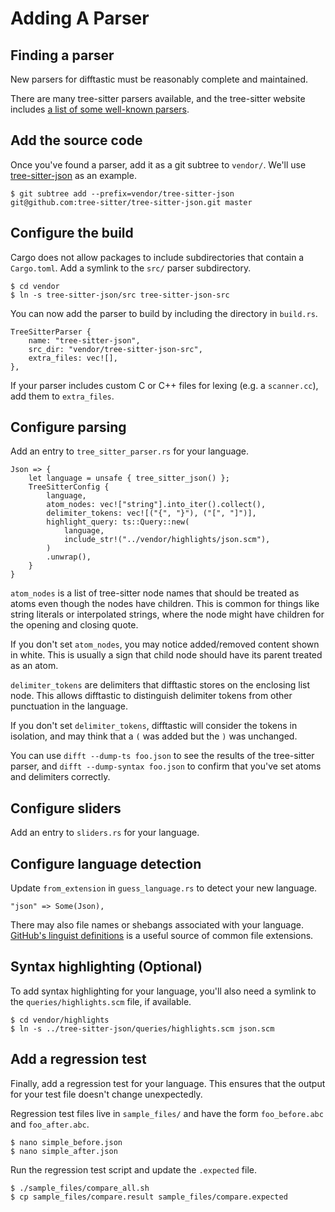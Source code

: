 # Adding A Parser

## Finding a parser

New parsers for difftastic must be reasonably complete and maintained.

There are many tree-sitter parsers available, and the tree-sitter
website includes [a list of some well-known
parsers](https://tree-sitter.github.io/tree-sitter/#available-parsers).

## Add the source code

Once you've found a parser, add it as a git subtree to
`vendor/`. We'll use
[tree-sitter-json](https://github.com/tree-sitter/tree-sitter-json) as
an example.

```
$ git subtree add --prefix=vendor/tree-sitter-json git@github.com:tree-sitter/tree-sitter-json.git master
```

## Configure the build

Cargo does not allow packages to include subdirectories that contain a
`Cargo.toml`. Add a symlink to the `src/` parser subdirectory.

```
$ cd vendor
$ ln -s tree-sitter-json/src tree-sitter-json-src
```

You can now add the parser to build by including the directory in
`build.rs`. 

```
TreeSitterParser {
    name: "tree-sitter-json",
    src_dir: "vendor/tree-sitter-json-src",
    extra_files: vec![],
},
```

If your parser includes custom C or C++ files for lexing (e.g. a
`scanner.cc`), add them to `extra_files`.

## Configure parsing

Add an entry to `tree_sitter_parser.rs` for your language.

```
Json => {
    let language = unsafe { tree_sitter_json() };
    TreeSitterConfig {
        language,
        atom_nodes: vec!["string"].into_iter().collect(),
        delimiter_tokens: vec![("{", "}"), ("[", "]")],
        highlight_query: ts::Query::new(
            language,
            include_str!("../vendor/highlights/json.scm"),
        )
        .unwrap(),
    }
}
```

`atom_nodes` is a list of tree-sitter node names that should be
treated as atoms even though the nodes have children. This is common
for things like string literals or interpolated strings, where the
node might have children for the opening and closing quote.

If you don't set `atom_nodes`, you may notice added/removed content
shown in white. This is usually a sign that child node should have its
parent treated as an atom.

`delimiter_tokens` are delimiters that difftastic stores on
the enclosing list node. This allows difftastic to distinguish
delimiter tokens from other punctuation in the language.

If you don't set `delimiter_tokens`, difftastic will consider the
tokens in isolation, and may think that a `(` was added but the `)`
was unchanged.

You can use `difft --dump-ts foo.json` to see the results of the
tree-sitter parser, and `difft --dump-syntax foo.json` to confirm that
you've set atoms and delimiters correctly.

## Configure sliders

Add an entry to `sliders.rs` for your language.

## Configure language detection

Update `from_extension` in `guess_language.rs` to detect your new
language.

```
"json" => Some(Json),
```

There may also file names or shebangs associated with your
language. [GitHub's linguist
definitions](https://github.com/github/linguist/blob/master/lib/linguist/languages.yml)
is a useful source of common file extensions.

## Syntax highlighting (Optional)

To add syntax highlighting for your language, you'll also need a symlink
to the `queries/highlights.scm` file, if available.

```
$ cd vendor/highlights
$ ln -s ../tree-sitter-json/queries/highlights.scm json.scm
```

## Add a regression test

Finally, add a regression test for your language. This ensures that
the output for your test file doesn't change unexpectedly.

Regression test files live in `sample_files/` and have the form
`foo_before.abc` and `foo_after.abc`.

```
$ nano simple_before.json
$ nano simple_after.json
```

Run the regression test script and update the `.expected` file.

```
$ ./sample_files/compare_all.sh
$ cp sample_files/compare.result sample_files/compare.expected
```
